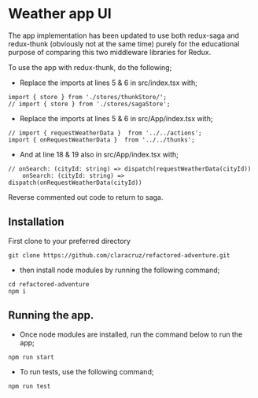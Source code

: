 # Weather app UI

The app implementation has been updated to use both redux-saga and redux-thunk 
(obviously not at the same time) purely for the educational purpose of comparing
this two middleware libraries for Redux.

To use the app with redux-thunk, do the following;

* Replace the imports at lines 5 & 6 in src/index.tsx with;
```ecmascript
import { store } from './stores/thunkStore/';
// import { store } from './stores/sagaStore';
```

* Replace the imports at lines 5 & 6 in src/App/index.tsx with;
```ecmascript
// import { requestWeatherData }  from '../../actions';
import { onRequestWeatherData }  from '../../thunks';
```

* And at line 18 & 19 also in src/App/index.tsx with;
```ecmascript
// onSearch: (cityId: string) => dispatch(requestWeatherData(cityId))
	onSearch: (cityId: string) => dispatch(onRequestWeatherData(cityId))
```

Reverse commented out code to return to saga.


## Installation
First clone to your preferred directory
```shell
git clone https://github.com/claracruz/refactored-adventure.git
```

 * then install node modules by running the following command;
```shell
cd refactored-adventure
npm i
```

## Running the app.
 * Once node modules are installed, run the command below to run the app;
 ```shell
npm run start
```

 * To run tests, use the following command;
 ```shell
npm run test
```

